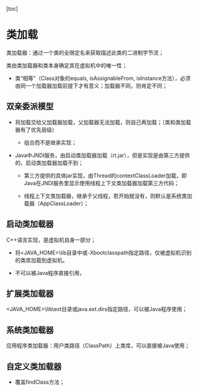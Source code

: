[toc]

# 类加载

类加载器：通过一个类的全限定名来获取描述此类的二进制字节流；

类由类加载器和类本身确定其在虚拟机中的唯一性；

- 类“相等”（Class对象的equals,      isAssignableFrom, isInstance方法），必须由同一个加载器加载前提下才有意义；加载器不同，则肯定不同；



## 双亲委派模型

- 将加载交给父加载器加载，父加载器无法加载，则自己再加载；（类和类加载器有了优先层级）

  - 组合而不是继承实现；

- Java中JNDI服务，由启动类加载器加载（rt.jar），但是实现是由第三方提供的，启动类加载器加载不到；

  - 第三方提供的具体jar实现，由Thread的contextClassLoader加载，即Java在JNDI服务里显示使用线程上下文类加载器加载第三方代码；

  - 线程上下文类加载器，继承于父线程，若开始就没有，则默认是系统类加载器（AppClassLoader）；

    

## 启动类加载器

C++语言实现，是虚拟机自身一部分；

- 将<JAVA_HOME>\lib目录中或-Xbootclasspath指定路径，仅被虚拟机识别的类库加载到虚拟机。

- 不可以被Java程序直接引用，

## 扩展类加载器

<JAVA_HOME>\lib\ext目录或java.ext.dirs指定路径，可以被Java程序使用；

## 系统类加载器

应用程序类加载器：用户类路径（ClassPath）上类库，可以直接被Java使用；

## 自定义类加载器

- 覆盖findClass方法；

